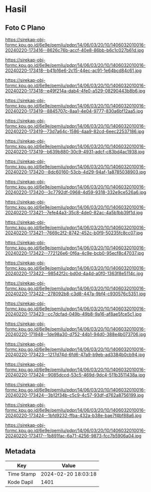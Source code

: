 # Hasil

## Foto C Plano

https://sirekap-obj-formc.kpu.go.id/6e9e/pemilu/pdpr/14/06/03/20/10/1406032010016-20240220-173416--8626c76b-accf-40e8-86bb-b6c1c027b61d.jpg

https://sirekap-obj-formc.kpu.go.id/6e9e/pemilu/pdpr/14/06/03/20/10/1406032010016-20240220-173418--b41b16e6-2c15-44ec-ac91-1e64bcd84c61.jpg

https://sirekap-obj-formc.kpu.go.id/6e9e/pemilu/pdpr/14/06/03/20/10/1406032010016-20240220-173418--e49f214a-dab4-4fe0-a529-08290443b8b6.jpg

https://sirekap-obj-formc.kpu.go.id/6e9e/pemilu/pdpr/14/06/03/20/10/1406032010016-20240220-173419--8845707c-8aa1-4e04-9777-830a6bf12aa5.jpg

https://sirekap-obj-formc.kpu.go.id/6e9e/pemilu/pdpr/14/06/03/20/10/1406032010016-20240220-173419--73d7a64c-1586-4aa9-82cd-6eec22537186.jpg

https://sirekap-obj-formc.kpu.go.id/6e9e/pemilu/pdpr/14/06/03/20/10/1406032010016-20240220-173419--b639b880-30c9-4931-adcf-c83bd4ac1938.jpg

https://sirekap-obj-formc.kpu.go.id/6e9e/pemilu/pdpr/14/06/03/20/10/1406032010016-20240220-173420--8dc60160-53cb-4d29-94af-1a8785038903.jpg

https://sirekap-obj-formc.kpu.go.id/6e9e/pemilu/pdpr/14/06/03/20/10/1406032010016-20240220-173420--3c7792df-0968-4d59-9318-332e9ce526a6.jpg

https://sirekap-obj-formc.kpu.go.id/6e9e/pemilu/pdpr/14/06/03/20/10/1406032010016-20240220-173421--7efe44a3-35c8-4de0-82ac-4a5b1bb39f1d.jpg

https://sirekap-obj-formc.kpu.go.id/6e9e/pemilu/pdpr/14/06/03/20/10/1406032010016-20240220-173421--7669c2f2-8742-452c-b0f9-50235fc8cc07.jpg

https://sirekap-obj-formc.kpu.go.id/6e9e/pemilu/pdpr/14/06/03/20/10/1406032010016-20240220-173422--772126e6-0f6a-4c9e-bcb0-95ecf8c47037.jpg

https://sirekap-obj-formc.kpu.go.id/6e9e/pemilu/pdpr/14/06/03/20/10/1406032010016-20240220-173422--98542f2c-bd0d-4a4d-a0f0-1363f8e5114c.jpg

https://sirekap-obj-formc.kpu.go.id/6e9e/pemilu/pdpr/14/06/03/20/10/1406032010016-20240220-173422--278092b8-c3d8-447a-9bf4-c930576c5351.jpg

https://sirekap-obj-formc.kpu.go.id/6e9e/pemilu/pdpr/14/06/03/20/10/1406032010016-20240220-173423--cc7dcfad-049b-49b8-9a16-af8ae5fce5c1.jpg

https://sirekap-obj-formc.kpu.go.id/6e9e/pemilu/pdpr/14/06/03/20/10/1406032010016-20240220-171948--1de98a30-d752-44b1-94d0-388e4b073706.jpg

https://sirekap-obj-formc.kpu.go.id/6e9e/pemilu/pdpr/14/06/03/20/10/1406032010016-20240220-173423--1217d74d-6fd6-47a9-b9eb-ad3384b0cb94.jpg

https://sirekap-obj-formc.kpu.go.id/6e9e/pemilu/pdpr/14/06/03/20/10/1406032010016-20240220-173424--9085dccd-53c5-469d-9dc4-511b3511438a.jpg

https://sirekap-obj-formc.kpu.go.id/6e9e/pemilu/pdpr/14/06/03/20/10/1406032010016-20240220-173424--3b12f34b-c5c9-4c57-93df-d762a8756199.jpg

https://sirekap-obj-formc.kpu.go.id/6e9e/pemilu/pdpr/14/06/03/20/10/1406032010016-20240220-173424--1bfd9232-ffba-432a-b38e-bae7f4bf88a6.jpg

https://sirekap-obj-formc.kpu.go.id/6e9e/pemilu/pdpr/14/06/03/20/10/1406032010016-20240220-173417--1b891fac-6a71-4256-9873-fcc7b5906a04.jpg


## Metadata

| Key        | Value               |
| ---------- | ------------------- |
| Time Stamp | 2024-02-20 18:03:18 |
| Kode Dapil | 1401                |



